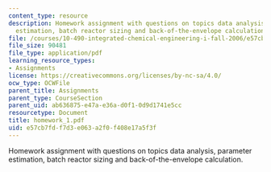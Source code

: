 ```yaml
---
content_type: resource
description: Homework assignment with questions on topics data analysis, parameter
  estimation, batch reactor sizing and back-of-the-envelope calculation.
file: /courses/10-490-integrated-chemical-engineering-i-fall-2006/e57cb7fdf7d3e063a2f0f408e17a5f3f_homework_1.pdf
file_size: 90481
file_type: application/pdf
learning_resource_types:
- Assignments
license: https://creativecommons.org/licenses/by-nc-sa/4.0/
ocw_type: OCWFile
parent_title: Assignments
parent_type: CourseSection
parent_uid: ab636875-e47a-e36a-d0f1-0d9d1741e5cc
resourcetype: Document
title: homework_1.pdf
uid: e57cb7fd-f7d3-e063-a2f0-f408e17a5f3f
---
```

Homework assignment with questions on topics data analysis, parameter estimation, batch reactor sizing and back-of-the-envelope calculation.